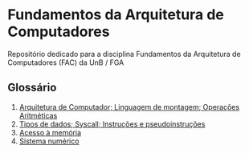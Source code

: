 # Fundamentos da Arquitetura de Computadores
Repositório dedicado para a disciplina Fundamentos da Arquitetura de Computadores (FAC) da UnB / FGA

## Glossário

1. <a href="https://github.com/W4RT1N5/fac/blob/main/1_arq_computador%26linguagem_montagem%26operacoes_arit/" target="_blank">Arquitetura de Computador; Linguagem de montagem; Operações Aritméticas</a>
2. <a href="https://github.com/W4RT1N5/fac/blob/main/2_tipos_dados%26syscall%26instrucoes/" target="_blank">Tipos de dados; Syscall; Instruções e pseudoinstruções</a>
3. <a href="https://github.com/W4RT1N5/fac/blob/main/3_acesso_memoria/" target="_blank">Acesso à memória</a>
5. <a href="https://github.com/W4RT1N5/fac/blob/main/4_sistema_numerico/" target="_blank">Sistema numérico</a>

